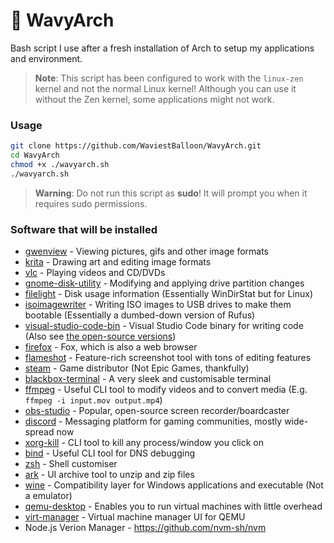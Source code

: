 # 🌊 WavyArch
Bash script I use after a fresh installation of Arch to setup my applications and environment.

> **Note**:
> This script has been configured to work with the `linux-zen` kernel and not the normal Linux kernel! Although you can use it without the Zen kernel, some applications might not work.

### Usage

```bash
git clone https://github.com/WaviestBalloon/WavyArch.git
cd WavyArch
chmod +x ./wavyarch.sh
./wavyarch.sh
```
> **Warning**: 
> Do not run this script as **sudo**! It will prompt you when it requires sudo permissions.

### Software that will be installed

- [gwenview](https://archlinux.org/packages/extra/x86_64/gwenview/) - Viewing pictures, gifs and other image formats
- [krita](https://archlinux.org/packages/extra/x86_64/krita/) - Drawing art and editing image formats
- [vlc](https://archlinux.org/packages/extra/x86_64/vlc/) - Playing videos and CD/DVDs
- [gnome-disk-utility](https://archlinux.org/packages/extra/x86_64/gnome-disk-utility/) - Modifying and applying drive partition changes
- [filelight](https://archlinux.org/packages/extra/x86_64/filelight/) - Disk usage information (Essentially WinDirStat but for Linux)
- [isoimagewriter](https://aur.archlinux.org/packages/isoimagewriter) - Writing ISO images to USB drives to make them bootable (Essentially a dumbed-down version of Rufus)
- [visual-studio-code-bin](https://aur.archlinux.org/packages/visual-studio-code-bin) - Visual Studio Code binary for writing code (Also see [the open-source versions](https://wiki.archlinux.org/title/Visual_Studio_Code))
- [firefox](https://archlinux.org/packages/extra/x86_64/firefox/) - Fox, which is also a web browser
- [flameshot](https://archlinux.org/packages/community/x86_64/flameshot/) - Feature-rich screenshot tool with tons of editing features
- [steam](https://archlinux.org/packages/multilib/x86_64/steam/) - Game distributor (Not Epic Games, thankfully)
- [blackbox-terminal](https://aur.archlinux.org/packages/blackbox-terminal) - A very sleek and customisable terminal
- [ffmpeg](https://archlinux.org/packages/extra/x86_64/ffmpeg/) - Useful CLI tool to modify videos and to convert media (E.g. `ffmpeg -i input.mov output.mp4`)
- [obs-studio](https://archlinux.org/packages/community/x86_64/obs-studio/) - Popular, open-source screen recorder/boardcaster
- [discord](https://archlinux.org/packages/community/x86_64/discord/) - Messaging platform for gaming communities, mostly wide-spread now
- [xorg-kill](https://archlinux.org/packages/extra/x86_64/xorg-xkill/) - CLI tool to kill any process/window you click on
- [bind](https://archlinux.org/packages/extra/x86_64/bind/) - Useful CLI tool for DNS debugging
- [zsh](https://archlinux.org/packages/extra/x86_64/zsh/) - Shell customiser
- [ark](https://archlinux.org/packages/extra/x86_64/ark/) - UI archive tool to unzip and zip files
- [wine](https://archlinux.org/packages/multilib/x86_64/wine/) - Compatibility layer for Windows applications and executable (Not a emulator)
- [qemu-desktop](https://archlinux.org/packages/extra/x86_64/qemu-desktop/) - Enables you to run virtual machines with little overhead
- [virt-manager](https://archlinux.org/packages/community/any/virt-manager/) - Virtual machine manager UI for QEMU
- Node.js Verion Manager - https://github.com/nvm-sh/nvm
